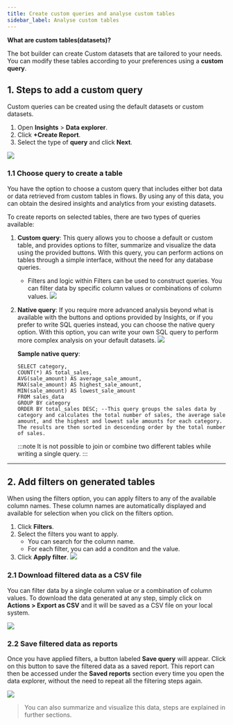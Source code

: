 ```yaml
---
title: Create custom queries and analyse custom tables 
sidebar_label: Analyse custom tables  
---
```


**What are custom tables(datasets)?**

The bot builder can create Custom datasets that are tailored to your needs. You can modify these tables according to your preferences using a **custom query**.

## 1. Steps to add a custom query 

Custom queries can be created using the default datasets or custom datasets.
1. Open **Insights** > **Data explorer**. 
2. Click **+Create Report**. 
3. Select the type of **query** and click **Next**. 

![](https://i.imgur.com/pHHRhJx.png)

### 1.1 Choose query to create a table

You have the option to choose a custom query that includes either bot data or data retrieved from custom tables in flows. By using any of this data, you can obtain the desired insights and analytics from your existing datasets.

To create reports on selected tables, there are two types of queries available:

1. **Custom query**: This query allows you to choose a default or custom table, and provides options to filter, summarize and visualize the data using the provided buttons. With this query, you can perform actions on tables through a simple interface, without the need for any database queries.
    - Filters and logic within Filters can be used to construct queries. You can filter data by specific column values or combinations of column values.
    ![](https://i.imgur.com/Rj2r4Of.png)   

2. **Native query**: If you require more advanced analysis beyond what is available with the buttons and options provided by Insights, or if you prefer to write SQL queries instead, you can choose the native query option. With this option, you can write your own SQL query to perform more complex analysis on your default datasets.
    ![](https://i.imgur.com/gM5kxps.png)
    
    **Sample native query**:
    ```
    SELECT category, 
    COUNT(*) AS total_sales, 
    AVG(sale_amount) AS average_sale_amount, 
    MAX(sale_amount) AS highest_sale_amount, 
    MIN(sale_amount) AS lowest_sale_amount 
    FROM sales_data
    GROUP BY category
    ORDER BY total_sales DESC; --This query groups the sales data by category and calculates the total number of sales, the average sale amount, and the highest and lowest sale amounts for each category. The results are then sorted in descending order by the total number of sales.
    ```
    :::note
    It is not possible to join or combine two different tables while writing a single query.
    :::

----

## 2. Add filters on generated tables 

When using the filters option, you can apply filters to any of the available column names. These column names are automatically displayed and available for selection when you click on the filters option.

1. Click **Filters**. 
2. Select the filters you want to apply. 
    - You can search for the column name. 
    - For each filter, you can add a conditon and the value. 
3. Click **Apply filter**.
    ![](https://i.imgur.com/emPZU07.png)

### 2.1 Download filtered data as a CSV file

You can filter data by a single column value or a combination of column values. To download the data generated at any step, simply click on **Actions > Export as CSV** and it will be saved as a CSV file on your local system.

![](https://i.imgur.com/4wmoCjT.png)

### 2.2 Save filtered data as reports 

Once you have applied filters, a button labeled **Save query** will appear. Click on this button to save the filtered data as a saved report. This report can then be accessed under the **Saved reports** section every time you open the data explorer, without the need to repeat all the filtering steps again.

![](https://i.imgur.com/PM6HYDu.png)


> You can also summarize and visualize this data, steps are explained in further sections. 
